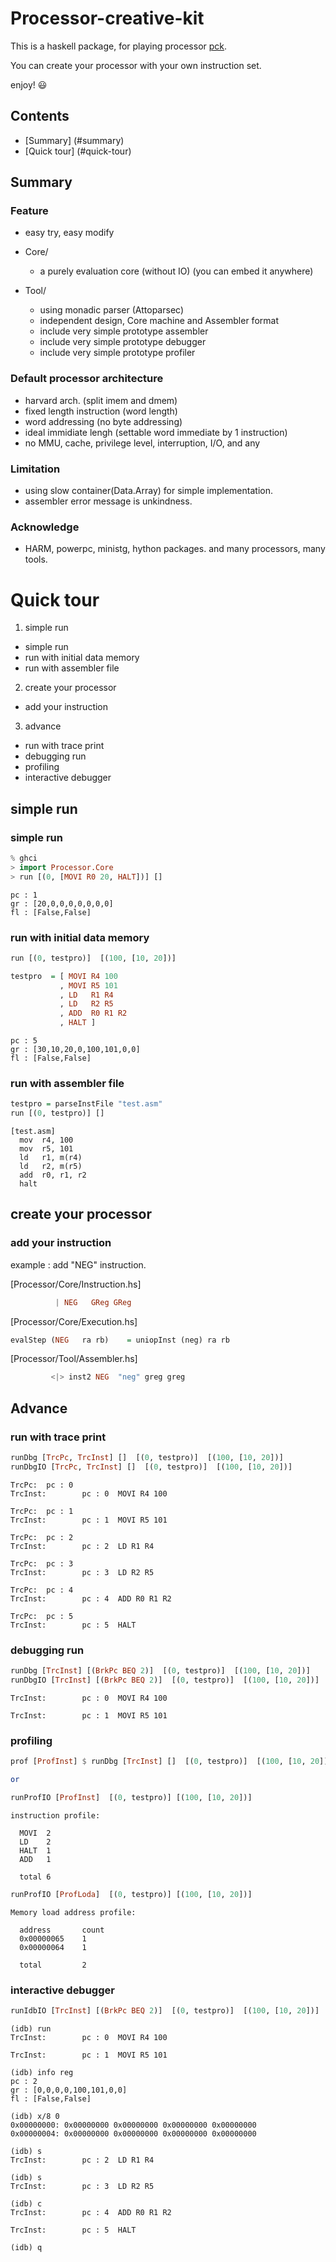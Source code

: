 Processor-creative-kit
======================

This is a haskell package, for playing processor [pck][1].

You can create your processor with your own instruction set.

enjoy! :smiley:


Contents
--------
  - [Summary] (#summary)
  - [Quick tour] (#quick-tour)


Summary
-------

### Feature
  - easy try, easy modify
  - Core/
    - a purely evaluation core (without IO)  (you can embed it anywhere)

  - Tool/
    - using monadic parser (Attoparsec)
    - independent design, Core machine and Assembler format
    - include very simple prototype assembler
    - include very simple prototype debugger
    - include very simple prototype profiler


### Default processor architecture
  - harvard arch. (split imem and dmem)
  - fixed length instruction (word length)
  - word addressing (no byte addressing)
  - ideal immidiate lengh (settable word immediate by 1 instruction)
  - no MMU, cache, privilege level, interruption, I/O, and any


### Limitation
  - using slow container(Data.Array) for simple implementation.
  - assembler error message is unkindness.


### Acknowledge
  - HARM, powerpc, ministg, hython packages.
    and many processors, many tools.



Quick tour
======================

 1. simple run
   - simple run
   - run with initial data memory
   - run with assembler file
 2. create your processor
   - add your instruction
 3. advance
   - run with trace print
   - debugging run
   - profiling
   - interactive debugger


simple run
---------------------

### simple run

```haskell
% ghci
> import Processor.Core
> run [(0, [MOVI R0 20, HALT])] []
```

```
pc : 1
gr : [20,0,0,0,0,0,0,0]
fl : [False,False]
```

### run with initial data memory

```haskell
run [(0, testpro)]  [(100, [10, 20])]

testpro  = [ MOVI R4 100
           , MOVI R5 101
           , LD   R1 R4
           , LD   R2 R5
           , ADD  R0 R1 R2
           , HALT ]
```

```
pc : 5
gr : [30,10,20,0,100,101,0,0]
fl : [False,False]
```


### run with assembler file

```haskell
testpro = parseInstFile "test.asm"
run [(0, testpro)] []
```

```
[test.asm]
  mov  r4, 100
  mov  r5, 101
  ld   r1, m(r4)
  ld   r2, m(r5)
  add  r0, r1, r2
  halt
```


create your processor
---------------------

### add your instruction

example : add "NEG" instruction.

[Processor/Core/Instruction.hs]
```haskell
          | NEG   GReg GReg
```

[Processor/Core/Execution.hs]
```haskell
evalStep (NEG   ra rb)    = uniopInst (neg) ra rb
```

[Processor/Tool/Assembler.hs]
```haskell
         <|> inst2 NEG  "neg" greg greg
```



Advance
---------------------

### run with trace print

```haskell
runDbg [TrcPc, TrcInst] []  [(0, testpro)]  [(100, [10, 20])]
runDbgIO [TrcPc, TrcInst] []  [(0, testpro)]  [(100, [10, 20])]
```

```
TrcPc:  pc : 0
TrcInst:        pc : 0  MOVI R4 100

TrcPc:  pc : 1
TrcInst:        pc : 1  MOVI R5 101

TrcPc:  pc : 2
TrcInst:        pc : 2  LD R1 R4

TrcPc:  pc : 3
TrcInst:        pc : 3  LD R2 R5

TrcPc:  pc : 4
TrcInst:        pc : 4  ADD R0 R1 R2

TrcPc:  pc : 5
TrcInst:        pc : 5  HALT
```





### debugging run

```haskell
runDbg [TrcInst] [(BrkPc BEQ 2)]  [(0, testpro)]  [(100, [10, 20])]
runDbgIO [TrcInst] [(BrkPc BEQ 2)]  [(0, testpro)]  [(100, [10, 20])]
```

```
TrcInst:        pc : 0  MOVI R4 100

TrcInst:        pc : 1  MOVI R5 101
```



### profiling

```haskell
prof [ProfInst] $ runDbg [TrcInst] []  [(0, testpro)]  [(100, [10, 20])]

or

runProfIO [ProfInst]  [(0, testpro)] [(100, [10, 20])]
```

```
instruction profile:

  MOVI  2
  LD    2
  HALT  1
  ADD   1

  total 6
```


```haskell
runProfIO [ProfLoda]  [(0, testpro)] [(100, [10, 20])]
```

```
Memory load address profile:

  address       count
  0x00000065    1
  0x00000064    1

  total         2
```



### interactive debugger

```haskell
runIdbIO [TrcInst] [(BrkPc BEQ 2)]  [(0, testpro)]  [(100, [10, 20])]
```

```
(idb) run
TrcInst:        pc : 0  MOVI R4 100

TrcInst:        pc : 1  MOVI R5 101

(idb) info reg
pc : 2
gr : [0,0,0,0,100,101,0,0]
fl : [False,False]

(idb) x/8 0
0x00000000: 0x00000000 0x00000000 0x00000000 0x00000000
0x00000004: 0x00000000 0x00000000 0x00000000 0x00000000

(idb) s
TrcInst:        pc : 2  LD R1 R4

(idb) s
TrcInst:        pc : 3  LD R2 R5

(idb) c
TrcInst:        pc : 4  ADD R0 R1 R2

TrcInst:        pc : 5  HALT

(idb) q
```




 [1]:  http://www.haskell.org/ghc/            "www.haskell.org/ghc/"


